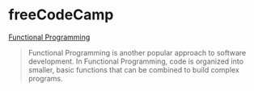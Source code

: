 # freeCodeCamp

[Functional Programming](https://github.com/ddammage/freeCodeCamp/blob/main/functionalProgramming)

> Functional Programming is another popular approach to software development. In Functional Programming, code is organized into smaller, basic functions that can be combined to build complex programs.
